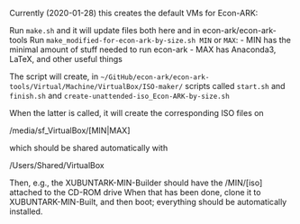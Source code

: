 Currently (2020-01-28) this creates the default VMs for Econ-ARK: 

Run `make.sh` and it will update files both here and in econ-ark/econ-ark-tools
Run `make_modified-for-econ-ark-by-size.sh MIN` or `MAX`:
	- MIN has the minimal amount of stuff needed to run econ-ark
	- MAX has Anaconda3, LaTeX, and other useful things

The script will create, in `~/GitHub/econ-ark/econ-ark-tools/Virtual/Machine/VirtualBox/ISO-maker/` 
scripts called `start.sh` and `finish.sh` and `create-unattended-iso_Econ-ARK-by-size.sh`

When the latter is called, it will create the corresponding ISO files on 

/media/sf_VirtualBox/[MIN|MAX]

which should be shared automatically with 

/Users/Shared/VirtualBox

Then, e.g., the XUBUNTARK-MIN-Builder should have the /MIN/[iso] attached to the CD-ROM drive
When that has been done, clone it to XUBUNTARK-MIN-Built, and then boot; everything should 
be automatically installed.

